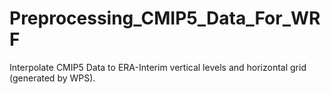 # Preprocessing_CMIP5_Data_For_WRF
Interpolate CMIP5 Data to ERA-Interim vertical levels and horizontal grid (generated by WPS).

